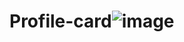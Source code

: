 # Profile-card![image](https://github.com/user-attachments/assets/645a13ac-4649-4e49-926b-e2493b61dddd)
